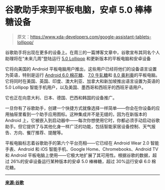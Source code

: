 # 谷歌助手来到平板电脑，安卓 5.0 棒棒糖设备

> 原文：<https://www.xda-developers.com/google-assistant-tablets-lollipop/>

谷歌助手将出现在更多的设备上。在周三的一篇博客文章中，谷歌宣布其同名个人助理将在“未来几周”登陆运行 [5.0 Lollipop](http://xda-developers.com/tag/lollipop) 和更新版本的平板电脑和安卓设备

它将向美国的 Android 平板电脑用户推出，这些用户已经将他们的设备语言设置为英语，特别是运行 [Android 6.0 棉花糖](http://xda-developers.com/tag/marshmallow)、 [7.0 牛轧糖](http://xda-developers.com/tag/nougat)和 [8.0 奥利奥](http://xda-developers.com/tag/oreo)的平板电脑。它将同时在美国、英国、印度、澳大利亚、加拿大和新加坡推出语言设置为英语的 5.0 Lollipop 智能手机用户，以及美国、墨西哥和西班牙的西班牙语用户。

它也正在向意大利、日本、德国、巴西和韩国的设备推广。

一旦你有了谷歌助手，创建一个快捷方式就像选择一样简单——你会在你设备的应用抽屉里看到一个助手应用图标。这种集成并不是无缝的，因为在新版本的 Android 上，它被嵌入到启动器中——每次你想使用它时，你都必须手动启动谷歌助手。但它提供了与其他化身一样广泛的功能，包括智能家居设备控制、天气报告、方向、餐厅推荐、提醒等。

平板电脑标志着谷歌助手的第六个平台亮相——它已经在 Android Wear 2.0 智能手表、Android 和 iOS 智能手机、Google Home、Chromebooks、Android TV 和 Android 平板电脑上使用——它极大地扩展了其可用性。根据谷歌的数据，超过 26%的安卓设备运行某种版本的安卓 5.0 棒棒糖，超过 30%运行安卓 6.0 棉花糖。

* * *

[**来源:谷歌**](https://www.blog.google/products/assistant/google-assistant-coming-to-tablets-and-more-android-phones/)